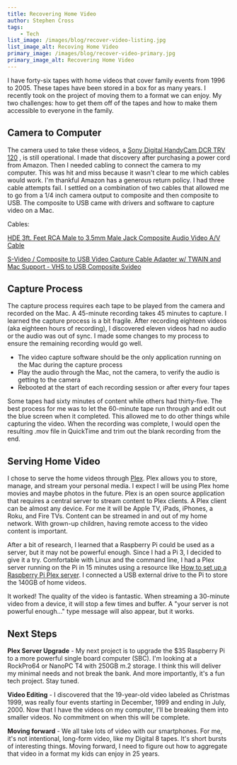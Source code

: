 ```yaml
---
title: Recovering Home Video
author: Stephen Cross
tags:
    - Tech
list_image: /images/blog/recover-video-listing.jpg
list_image_alt: Recoving Home Video  
primary_image: /images/blog/recover-video-primary.jpg
primary_image_alt: Recovering Home Video 
---
```


I have forty-six tapes with home videos that cover family events from 1996 to 2005.    These tapes have been stored in a box for as many years.   I recently took on the project of moving them to a format we can enjoy.   My two challenges: how to get them off of the tapes and how to make them accessible to everyone in the family.

## Camera to Computer 

The camera used to take these videos, a [Sony Digital HandyCam DCR TRV 120](https://www.sony.com/electronics/support/camcorders-tape-camcorders/dcr-trv120) ,  is still operational.   I made that discovery after purchasing a power cord from Amazon.   Then I needed cabling to connect the camera to my computer.   This was hit and miss because it wasn't clear to me which cables would work.  I'm thankful Amazon has a generous return policy.  I had three cable attempts fail.  I settled on a combination of two cables that allowed me to go from a 1/4 inch camera output to composite and then composite to USB.    The composite to USB came with drivers and software to capture video on a Mac.  

Cables:

[HDE 3ft. Feet RCA Male to 3.5mm Male Jack Composite Audio Video A/V Cable](https://www.amazon.com/gp/product/B00GO4EPKC)

[S-Video / Composite to USB Video Capture Cable Adapter w/ TWAIN and Mac Support - VHS to USB Composite Svideo](https://www.amazon.com/gp/product/B00535BRBI)


## Capture Process 
The capture process requires each tape to be played from the camera and recorded on the Mac.  A 45-minute recording takes 45 minutes to capture.   I learned the capture process is a bit fragile.  After recording eighteen videos (aka eighteen hours of recording), I discovered eleven videos had no audio or the audio was out of sync.   I made some changes to my process to ensure the remaining recording would go well. 
* The video capture software should be the only application running on the Mac during the capture process
* Play the audio through the Mac, not the camera, to verify the audio is getting to the camera
* Rebooted at the start of each recording session or after every four tapes

Some tapes had sixty minutes of content while others had thirty-five.   The best process for me was to let the 60-minute tape run through and edit out the blue screen when it completed.   This allowed me to do other things while capturing the video.    When the recording was complete, I would open the resulting .mov file in QuickTime and trim out the blank recording from the end.  

## Serving Home Video

I chose to serve the home videos through [Plex](https://www.plex.tv/).  Plex allows you to store, manage, and stream your personal media.  I expect I will be using Plex home movies and maybe photos in the future.   Plex is an open source application that requires a central server to stream content to Plex clients.   A Plex client can be almost any device. For me it will be Apple TV, iPads, iPhones, a Roku, and Fire TVs.  Content can be streamed in and out of my home network.  With grown-up children, having remote access to the video content is important.

After a bit of research, I learned that a Raspberry Pi could be used as a server, but it may not be powerful enough.  Since I had a Pi 3, I decided to give it a try.  Comfortable with Linux and the command line, I had a Plex server running on the Pi in 15 minutes using a resource like [How to set up a Raspberry Pi Plex server](https://thepi.io/how-to-set-up-a-raspberry-pi-plex-server/).  I connected a USB external drive to the Pi to store the 140GB of home videos.

It worked!    The quality of the video is fantastic.   When streaming a 30-minute video from a device, it will stop a few times and buffer.   A "your server is not powerful enough..." type message will also appear, but it works.

## Next Steps

**Plex Server Upgrade** - My next project is to upgrade the $35 Raspberry Pi to a more powerful single board computer (SBC).    I'm looking at a RockPro64 or NanoPC T4 with 250GB m.2 storage.   I think this will deliver my minimal needs and not break the bank.    And more importantly, it's a fun tech project.  Stay tuned. 

**Video Editing** - I discovered that the 19-year-old video labeled as Christmas 1999, was really four events starting in December, 1999 and ending in July, 2000.   Now that I have the videos on my computer, I'll be breaking them into smaller videos.  No commitment on when this will be complete. 

**Moving forward** - We all take lots of video with our smartphones.  For me, it's not intentional, long-form video, like my Digital 8 tapes.  It's short bursts of interesting things.   Moving forward, I need to figure out how to aggregate that video in a format my kids can enjoy in 25 years.


